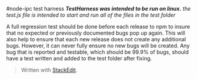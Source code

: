 #node-ipc test harness
***TestHarness was intended to be run on linux.***
*the test.js file is intended to start and run all of the files in the test folder*

A full regression test should be done before each release to npm to insure that no expected or previously documented bugs pop up again. 
This will also help to ensure that each new release does not create any additional bugs. However, it can never fully ensure no new bugs will be created. 
Any bug that is reported and testable, which should be 99.9% of bugs, should have a test written and added to the test folder after fixing.

> Written with [StackEdit](https://stackedit.io/).